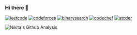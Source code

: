 ### Hi there 👋

[![leetcode](https://cp-logo.vercel.app/leetcode/nskybytskyi?logo=true)](https://leetcode.com/nskybytskyi/)
[![codeforces](https://cp-logo.vercel.app/codeforces/Skybytskyi.Nikita?logo=true)](https://codeforces.com/profile/Skybytskyi.Nikita)
[![binarysearch](https://binarysearch.com/api/shields/nskybytskyi)](https://binarysearch.com/@/nskybytskyi)
[![codechef](https://cp-logo.vercel.app/codechef/sky_nik?logo=true)](https://www.codechef.com/users/sky_nik)
[![atcder](https://cp-logo.vercel.app/atcoder/nskybytskyi?logo=true)](https://atcoder.jp/users/nskybytskyi)


![Nikita's Github Analysis](https://github-readme-stats.vercel.app/api?username=Sky-Nik&hide_title=true&show_owner=true&show_icons=true&hide_border=true&theme=dark)

<!--
**Sky-Nik/Sky-Nik** is a ✨ _special_ ✨ repository because its `README.md` (this file) appears on your GitHub profile.

Here are some ideas to get you started:

- 🔭 I’m currently working on ...
- 🌱 I’m currently learning ...
- 👯 I’m looking to collaborate on ...
- 🤔 I’m looking for help with ...
- 💬 Ask me about ...
- 📫 How to reach me: ...
- 😄 Pronouns: ...
- ⚡ Fun fact: ...
-->
